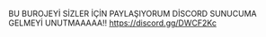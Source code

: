 BU BUROJEYİ SİZLER İÇİN PAYLAŞIYORUM DİSCORD SUNUCUMA GELMEYİ UNUTMAAAAA!!  https://discord.gg/DWCF2Kc
